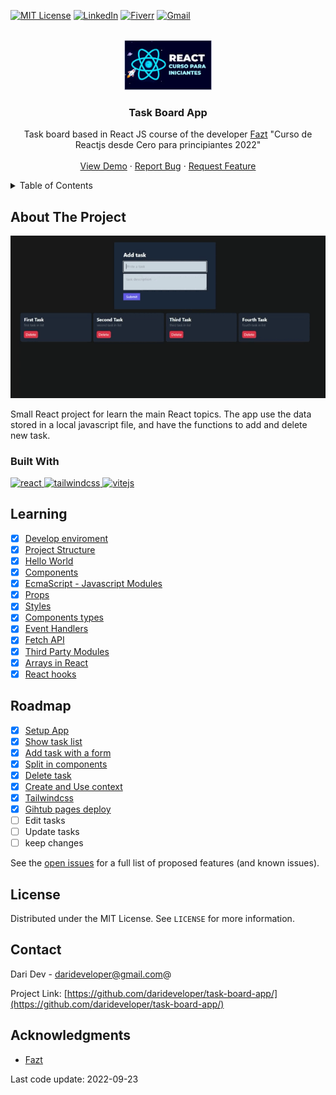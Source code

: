 <!-- Improved compatibility of back to top link: See: https://github.com/othneildrew/Best-README-Template/pull/73 -->
<a name="readme-top"></a>
<!--
*** Thanks for checking out the Best-README-Template. If you have a suggestion
*** that would make this better, please fork the repo and create a pull request
*** or simply open an issue with the tag "enhancement".
*** Don't forget to give the project a star!
*** Thanks again! Now go create something AMAZING! :D
-->



<!-- PROJECT SHIELDS -->
[![MIT License][license-shield]][license-url]
[![LinkedIn][linkedin-shield]][linkedin-url]
[![Fiverr][fiverr-shield]][fiverr-url]
[![Gmail][gmail-shield]][gmail-url]




<!-- PROJECT LOGO -->
<br />
<div align="center">
  <a href="https://github.com/darideveloper/task-board-app/">
    <img src="public/course-logo.webp" alt="Logo" height="80">
  </a>

<h3 align="center">Task Board App</h3>

  <p align="center">
    Task board based in React JS course of the developer   
    <a href="https://faztweb.com/">Fazt</a> "Curso de Reactjs desde Cero para principiantes 2022"
    <br />
    <br />
    <a href="https://darideveloper.github.io/task-board-app/">View Demo</a>
    ·
    <a href="https://github.com/darideveloper/task-board-app/issues">Report Bug</a>
    ·
    <a href="https://github.com/darideveloper/task-board-app/issues">Request Feature</a>
  </p>
</div>

<!-- TABLE OF CONTENTS -->
<details>
  <summary>Table of Contents</summary>
  <ol>
    <li>
      <a href="#about-the-project">About The Project</a>
      <ul>
        <li><a href="#built-with">Built With</a></li>
      </ul>
    </li>
    <li><a href="#learning">Learning</a></li>
    <li><a href="#roadmap">Roadmap</a></li>
    <li><a href="#license">License</a></li>
    <li><a href="#contact">Contact</a></li>
    <li><a href="#acknowledgments">Acknowledgments</a></li>
  </ol>
</details>



<!-- ABOUT THE PROJECT -->
## About The Project

[![Result Screen Shot][product-screenshot]](https://darideveloper.github.io/task-board-app/)

Small React project for learn the main React topics. The app use the data stored in a local javascript file, and have the functions to add and delete new task. 



### Built With

<a href="https://es.reactjs.org/">
  <img src="https://cdn.svgporn.com/logos/react.svg" width="50" alt="react" title="react">
</a>
<a href="https://tailwindcss.com/" >
  <img src="https://cdn.svgporn.com/logos/tailwindcss-icon.svg" width="50" alt="tailwindcss" title="tailwindcss">
</a>
<a href="https://vitejs.dev/">
  <img src="https://cdn.svgporn.com/logos/vitejs.svg" width="50" alt="vitejs" title="vitejs">
</a>

<!-- LEARNING -->
## Learning
- [x] [Develop enviroment](notes/1%20Develop%20enviroment%20b57e54cafe3f49db94765b0ed53e070a.md)
- [x] [Project Structure](notes/2%20Project%20Structure%20267de93c187145eb9013c194b6e1c6b8.md)
- [x] [Hello World](notes/3%20Hello%20World%205268bb4967b14e54b61d3eb187e24a3a.md)
- [x] [Components](notes/4%20Components%2096cedf5281b54f27b64d424abeea7a3b.md)
- [x] [EcmaScript - Javascript Modules](notes/6%20EcmaScript%20-%20Javascript%20Modules%2031b3be139be94b478703f0f156887a12.md)
- [x] [Props](notes/7%20Props%203eded68a20cc4fc6b0081a371522dd61.md)
- [x] [Styles](notes/8%20Styles%205e01a947ab8b4e3e9841b671a2775782.md)
- [x] [Components types](notes/9%20Components%20types%203e9b7966f0df419cbb4f2c41632d71f7.md)
- [x] [Event Handlers](notes/10%20Event%20Handlers%20a4ac2aad1a9249e59ab33517eb2d7c58.md)
- [x] [Fetch API](notes/11%20Fetch%20API%209392a4316a3e47958fd4fc22c69b445e.md)
- [x] [Third Party Modules](notes/12%20Third%20Party%20Modules%20eaa254fb8ec0488bb0f1ea77ce49d807.md)
- [x] [Arrays in React](notes/13%20Arrays%20in%20React%20d61a092dbc3a49a5836e6a94b2dbb5b6.md)
- [x] [React hooks](notes/14%20React%20hooks%20e794a426dd5e4c8f9248621d62a2a4d2.md)

<!-- ROADMAP -->
## Roadmap

- [x] [Setup App](notes/15%20Setup%20App%20dcdc7d19e89d444c991d98b30e1bcc77.md)
- [x] [Show task list](notes/16%20Show%20task%20list%20c891ee7bb2054c049d9b729b93e548b0.md)
- [x] [Add task with a form](notes/17%20Add%20task%20with%20a%20form%20d07c59d8d69e4c67b935e33deb5e7dbc.md)
- [x] [Split in components](notes/19%20Split%20in%20components%20e3fb51f0411c4a0f98ae9e33adcc770e.md)
- [x] [Delete task](notes/20%20Delete%20task%207c952fa090c74164997389fec3baf134.md)
- [x] [Create and Use context](notes/21%20Create%20and%20Use%20context%20145f140234034ed898958a90c9ee43ef.md)
- [x] [Tailwindcss](notes/22%20Tailwindcss%2085ff7eff885d4d00803f7832d90c1569.md)
- [x] [Gihtub pages deploy](notes/23%20Gihtub%20pages%20deploy%2071671f5d272c4b17a096c12daf035433.md)
- [ ] Edit tasks
- [ ] Update tasks
- [ ] keep changes

See the [open issues](https://github.com/darideveloper/task-board-app/issues) for a full list of proposed features (and known issues).


<!-- LICENSE -->
## License

Distributed under the MIT License. See `LICENSE` for more information.



<!-- CONTACT -->
## Contact

Dari Dev - darideveloper@gmail.com@

Project Link: [https://github.com/darideveloper/task-board-app/](https://github.com/darideveloper/task-board-app/)



<!-- ACKNOWLEDGMENTS -->
## Acknowledgments

* [Fazt](https://faztweb.com/)



<!-- MARKDOWN LINKS & IMAGES -->
<!-- https://www.markdownguide.org/basic-syntax/#reference-style-links -->
[contributors-shield]: https://img.shields.io/github/contributors/darideveloper/task-board-app.svg?style=for-the-badge
[contributors-url]: https://github.com/darideveloper/task-board-app//graphs/contributors
[forks-shield]: https://img.shields.io/github/forks/darideveloper/task-board-app.svg?style=for-the-badge
[forks-url]: https://github.com/darideveloper/task-board-app//network/members
[stars-shield]: https://img.shields.io/github/stars/darideveloper/task-board-app.svg?style=for-the-badge
[stars-url]: https://github.com/darideveloper/task-board-app//stargazers
[issues-shield]: https://img.shields.io/github/issues/darideveloper/task-board-app.svg?style=for-the-badge
[issues-url]: https://github.com/darideveloper/task-board-app/issues
[license-shield]: https://img.shields.io/github/license/darideveloper/task-board-app.svg?style=for-the-badge
[license-url]: https://github.com/darideveloper/task-board-app//blob/master/LICENSE
[linkedin-shield]: https://img.shields.io/badge/-LinkedIn-black.svg?style=for-the-badge&logo=linkedin&colorB=555
[linkedin-url]: https://www.linkedin.com/in/francisco-dari-hernandez-6456b6181/
[product-screenshot]: public/screenshot.gif
[Next.js]: https://img.shields.io/badge/next.js-000000?style=for-the-badge&logo=nextdotjs&logoColor=white
[Next-url]: https://nextjs.org/
[React.js]: https://img.shields.io/badge/React-20232A?style=for-the-badge&logo=react&logoColor=61DAFB
[React-url]: https://reactjs.org/
[Vite.js]: public/shelds/vite.svg
[Vite-url]: https://reactjs.org/
[Tailwind.CSS]: https://img.shields.io/badge/tailwindcss-%2338B2AC.svg?style=for-the-badge&logo=tailwind-css&logoColor=white
[TailwindCSS-url]: https://reactjs.org/
[Vue.js]: public/shelds/vite.svg
[Vue-url]: https://vitejs.dev/
[Angular.io]: https://img.shields.io/badge/Angular-DD0031?style=for-the-badge&logo=angular&logoColor=white
[Angular-url]: https://angular.io/
[Svelte.dev]: https://img.shields.io/badge/Svelte-4A4A55?style=for-the-badge&logo=svelte&logoColor=FF3E00
[Svelte-url]: https://svelte.dev/
[Laravel.com]: https://img.shields.io/badge/Laravel-FF2D20?style=for-the-badge&logo=laravel&logoColor=white
[Laravel-url]: https://laravel.com
[Bootstrap.com]: https://img.shields.io/badge/Bootstrap-563D7C?style=for-the-badge&logo=bootstrap&logoColor=white
[Bootstrap-url]: https://getbootstrap.com
[JQuery.com]: https://img.shields.io/badge/jQuery-0769AD?style=for-the-badge&logo=jquery&logoColor=white
[JQuery-url]: https://jquery.com 
[gmail-shield]: https://img.shields.io/badge/-gmail-black.svg?style=for-the-badge&logo=gmail&colorB=555&logoColor=white
[fiverr-shield]: https://img.shields.io/badge/-fiverr-black.svg?style=for-the-badge&logo=fiverr&colorB=555&logoColor=white
[gmail-url]: mailto:darideveloper@gmail.com
[fiverr-url]: https://www.fiverr.com/darideveloper

<span>Last code update: <time datetime="2022-09-23" class="last-update">2022-09-23</time>

